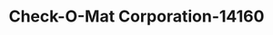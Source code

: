 ---
f_zip-code: 32547
f_state-code: FL
title: Check-O-Mat Corporation-14160
f_phone: 850-244-7916
f_city-only: Fort Walton Beach
f_address: 913B Beal Pkwy Nw Fort Walton Beach
f_location-unique-id: '14160'
slug: check-o-mat-corporation-14160
updated-on: '2024-05-30T13:46:58.046Z'
created-on: '2024-05-30T13:36:59.803Z'
published-on: '2024-05-30T13:54:32.469Z'
f_city-state: cms/city/fort-walton-beach-fl.md
f_company: cms/company/check-o-mat-corporation.md
f_state: cms/state/florida.md
layout: '[payday-loan].html'
tags: payday-loan
---